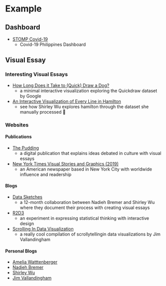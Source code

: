 # Example

## Dashboard
- [STOMP Covid-19](https://www.stompcovidph.com/)
    - Covid-19 Philippines Dashboard

## Visual Essay
### Interesting Visual Essays
- [How Long Does it Take to (Quick) Draw a Dog?](http://vallandingham.me/quickdraw/)
    - a minimal interactive visualization exploring the Quickdraw dataset by Google
- [An Interactive Visualization of Every Line in Hamilton](https://pudding.cool/2017/03/hamilton/index.html)
    - see how Shirley Wu explores hamilton through the dataset she manually processed 🙌

### Websites
#### Publications
- [The Pudding](https://pudding.cool/)
    - a digital publication that explains ideas debated in culture with visual essays
- [New York Times Visual Stories and Graphics (2019)](https://www.nytimes.com/interactive/2019/12/30/us/2019-year-in-graphics.html)
    - an American newspaper based in New York City with worldwide influence and readership

#### Blogs
- [Data Sketches](http://www.datasketch.es/)
    - a 12-month collaboration between Nadieh Bremer and Shirley Wu where they document their process with creating visual essays
- [R2D3](http://www.r2d3.us/)
    - an experiment in expressing statistical thinking with interactive design
- [Scrolling In Data Visualization](https://vallandingham.me/scroll_talk/examples/)
    - a really cool compilation of scrollytellingin data visualizations by Jim Vallandingham

#### Personal Blogs
- [Amelia Watttenberger](https://wattenberger.com/)
- [Nadieh Bremer](https://www.visualcinnamon.com/portfolio/)
- [Shirley Wu](https://sxywu.com/)
- [Jim Vallandingham](https://vallandingham.me/vis/)
